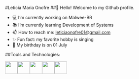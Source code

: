 #Leticia Maria Onofre
##👋 Hello! Welcome to my Github profile.

- 💻 I’m currently working on Malwee-BR
- 📚 I’m currently learning Development of Systems
- 📫 How to reach me: leticiaonofre01@gmail.com
- ✨ Fun fact: my favorite hobby is singing
- 🎂 My birthday is on 01 July 

##Tools and Technologies:

<img src="https://cdn.jsdelivr.net/gh/devicons/devicon/icons/android/android-original.svg" width="40" height="40"/><img src="https://cdn.jsdelivr.net/gh/devicons/devicon/icons/bootstrap/bootstrap-original.svg" width="40" height="40"/><img src="https://cdn.jsdelivr.net/gh/devicons/devicon/icons/c/c-original.svg" width="40" height="40"/><img src="https://cdn.jsdelivr.net/gh/devicons/devicon/icons/figma/figma-original.svg" width="40" height="40"/><img src="https://cdn.jsdelivr.net/gh/devicons/devicon/icons/java/java-original.svg"  width="40" height="40"/>
          
          
          
          
          
          
          
          



